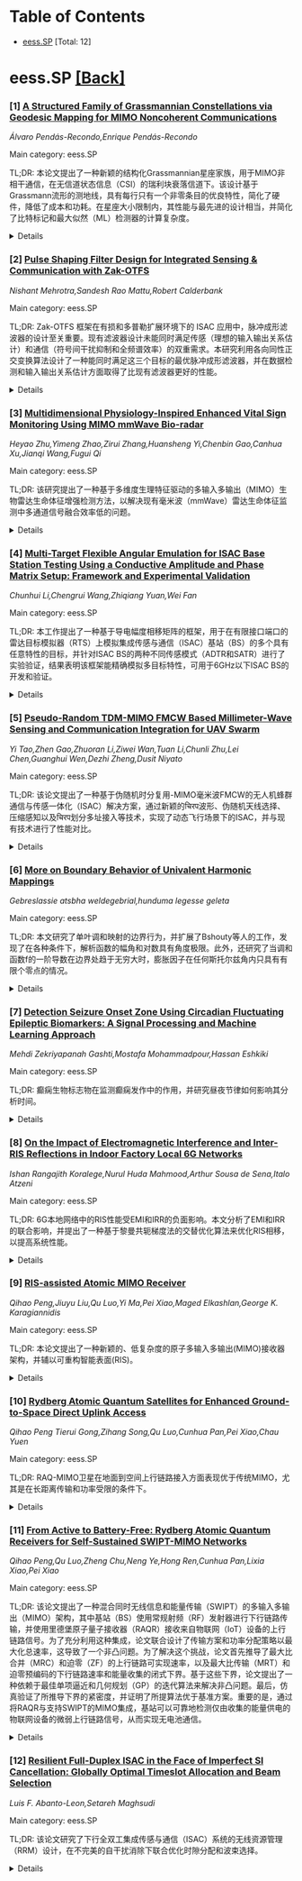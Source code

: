 <div id=toc></div>

# Table of Contents

- [eess.SP](#eess.SP) [Total: 12]


<div id='eess.SP'></div>

# eess.SP [[Back]](#toc)

### [1] [A Structured Family of Grassmannian Constellations via Geodesic Mapping for MIMO Noncoherent Communications](https://arxiv.org/abs/2510.15070)
*Álvaro Pendás-Recondo,Enrique Pendás-Recondo*

Main category: eess.SP

TL;DR: 本论文提出了一种新颖的结构化Grassmannian星座家族，用于MIMO非相干通信，在无信道状态信息（CSI）的瑞利块衰落信道下。该设计基于Grassmann流形的测地线，具有每行只有一个非零条目的优良特性，简化了硬件，降低了成本和功耗。在星座大小限制内，其性能与最先进的设计相当，并简化了比特标记和最大似然（ML）检测器的计算复杂度。


<details>
  <summary>Details</summary>
Motivation: 提出一种用于MIMO非相干通信的新型结构化Grassmannian星座，以解决无CSI瑞利块衰落信道下的性能和复杂度问题。

Method: 基于Grassmann流形的测地线结构设计星座，并分析其空间-时间矩阵特性、硬件复杂度和计算复杂度。

Result: 实现了具有单非零条目特性的星座，在星座大小限制内，SER性能可与现有最优设计相媲美，并简化了比特标记和ML检测器。

Conclusion: 该结构化Grassmannian星座设计在MIMO非相干通信中，在性能、硬件简化和计算复杂度方面取得了良好的折衷，特别适用于对硬件成本和功耗敏感的应用。

Abstract: This work presents a novel structured family of Grassmannian constellations
for multiple-input multiple-output (MIMO) noncoherent communications over
Rayleigh block-fading channels, where neither the transmitter nor the receiver
has channel state information (CSI). The proposed constellation design is built
upon the geodesic curves of the Grassmann manifold, thereby exploiting its
underlying geometric structure. The resulting solution is limited in spectral
efficiency (with a maximum constellation size of $4M^2$ points, where $M$ is
the number of transmit antennas), targeting a rate in the range of $0.25$-$1$
bps/Hz. However, all space-time matrices resulting from this design exhibit the
remarkable property of having a single nonzero entry per row, meaning that only
one transmit antenna is active per time slot. This property significantly
reduces hardware complexity and implementation cost, while also lowering power
consumption, as only a single power amplifier is required for transmission.
Furthermore, within the constellation size limits, the proposed design achieves
error performance comparable to state-of-the-art optimization-based
unstructured designs, as validated through symbol error rate (SER) numerical
results. It also enables simple yet effective bit labeling, confirmed by
comparisons of bit error rate (BER) and SER, and reduces the computational
complexity of the maximum-likelihood (ML) detector for Grassmannian
constellations by a factor of $M$.

</details>


### [2] [Pulse Shaping Filter Design for Integrated Sensing & Communication with Zak-OTFS](https://arxiv.org/abs/2510.15195)
*Nishant Mehrotra,Sandesh Rao Mattu,Robert Calderbank*

Main category: eess.SP

TL;DR: Zak-OTFS 框架在有损和多普勒扩展环境下的 ISAC 应用中，脉冲成形滤波器的设计至关重要。现有滤波器设计未能同时满足传感（理想的输入输出关系估计）和通信（符号间干扰抑制和全频谱效率）的双重需求。本研究利用各向同性正交变换算法设计了一种能同时满足这三个目标的最优脉冲成形滤波器，并在数据检测和输入输出关系估计方面取得了比现有滤波器更好的性能。


<details>
  <summary>Details</summary>
Motivation: ISAC 框架依赖于脉冲成形滤波器，理想的滤波器应同时满足传感和通信的双重需求：对于传感，需要实现理想的输入输出关系估计；对于通信，需要实现符号间干扰抑制和全频谱效率。现有滤波器设计未能同时满足这三个目标。

Method: 利用各向同性正交变换算法（Isotropic Orthogonal Transform Algorithm）设计最优脉冲成形滤波器。

Result: 提出的脉冲成形滤波器在数据检测（通信）和输入输出关系估计（传感）方面相比现有滤波器设计取得了更好的性能。

Conclusion: 本研究成功设计出一种能够同时满足 Zak-OTFS 框架下 ISAC 所需的传感和通信目标的脉冲成形滤波器。

Abstract: Zak-OTFS is an emerging framework for integrated sensing & communication
(ISAC) in high delay and Doppler spread environments. A critical enabler for
ISAC with Zak-OTFS is the design of pulse shaping filters. For sensing, a
localized pulse shaping filter enables ideal input-output (I/O) relation
estimates close to the physical scattering channel. For communication,
orthogonality of the pulse shape on the information lattice prevents
inter-symbol interference, and no time and bandwidth expansion enables full
spectral efficiency. A filter simultaneously meeting all three objectives is
ideal for ISAC. Existing filter designs achieve two of the above objectives,
but not all three simultaneously. For instance, the sinc filter is orthogonal
and bandwidth/time-limited, but is not localized. The Gaussian filter is
localized and bandwidth/time-limited, but not orthogonal. The RRC filter is
localized and orthogonal, but not bandwidth/time-limited. A recently proposed
hybrid Gaussian-sinc filter is more localized than the sinc filter and
bandwidth/time-limited, but is not orthogonal. In this work, we design optimal
pulse shaping filters meeting all three objectives via the Isotropic Orthogonal
Transform Algorithm. The proposed pulse shaping filters offer improved data
detection (communication) and I/O relation estimation (sensing) performance
compared to existing filter choices in the literature.

</details>


### [3] [Multidimensional Physiology-Inspired Enhanced Vital Sign Monitoring Using MIMO mmWave Bio-radar](https://arxiv.org/abs/2510.15278)
*Heyao Zhu,Yimeng Zhao,Zirui Zhang,Huansheng Yi,Chenbin Gao,Canhua Xu,Jianqi Wang,Fugui Qi*

Main category: eess.SP

TL;DR: 该研究提出了一种基于多维度生理特征驱动的多输入多输出（MIMO）生物雷达生命体征增强检测方法，以解决现有毫米波（mmWave）雷达生命体征监测中多通道信号融合效率低的问题。


<details>
  <summary>Details</summary>
Motivation: 随着人口老龄化加剧和慢性病负担增加，生命体征监测需求日益迫切，而现有基于等权重融合的毫米波雷达技术在多通道信号融合方面效率低下。

Method: 该方法采用两阶段融合策略：第一阶段，基于生理特征的单通道信号增强，构建胸壁多散射点模型，利用呼吸/心跳生理频带能量比选择有效测距单元，并通过相位对齐最大比合并（MRC）技术提升信噪比（SNR）。第二阶段，基于器官辐射空间分布特征的多通道融合，引入心肺器官的空间辐射特性进行信噪比、通道属性筛选和加权融合，并采用模板匹配法提取呼吸频率（RR）和心率（HR）。

Result: 实验结果验证了器官辐射空间分布特征的存在性，并分析了距离和状态对算法的影响。

Conclusion: 所提出的方法有效提高了多通道信号融合效率，为基于毫米波雷达的非接触式生命体征监测提供了新的解决方案。

Abstract: With the intensiffcation of population aging and increasing burden of chronic
diseases, the demand for vital signs monitoring is becoming increasingly
urgent. A key challenge facing current non-contact detection technologies using
millimeter wave (mmWave) radar is the low efffciency of multi-channel signal
fusion in array radar systems based on equal weighting. To address this
challenge, this paper proposes a vital sign enhancement detection method for
multiple input and multiple output (MIMO) bio-radar, driven by multidimensional
physiological characteristics, which overcomes traditional limitations through
a two-stage fusion strategy. Stage 1: Enhanced Vital Sign Detection Using
Single-Channel Signals Based on Physiological Characteristics. First, a chest
wall multi-scattering point model is constructed. For single channel
time-distance two-dimensional echo signals, effective range bins are selected
based on the respiratory/cardiac physiological frequency band energy ratio, and
the signal-to-noise ratio (SNR) of respiration/heart signals is enhanced using
phase-aligned maximal ratio combining (MRC). Stage 2: Multi-Channel Fusion
Based on Organ Radiation Spatial Distribution Characteristics. The spatial
radiation characteristics of cardiopulmonary organs are introduced for the
ffrst time as the theoretical foundation for SNR-based channel screening,
channel attribute identiffcation, and multi-channel weighted fusion. Then, we
propose a template matching method to extract respiratory rate (RR) and heart
rate (HR) by adopting physical models of respiration and cardiac activities.
The experimental results demonstrate the existence of the spatial distribution
characteristics of organ radiation. In addition, we analyzed the impact of
distance and state on the algorithm from these two aspects.

</details>


### [4] [Multi-Target Flexible Angular Emulation for ISAC Base Station Testing Using a Conductive Amplitude and Phase Matrix Setup: Framework and Experimental Validation](https://arxiv.org/abs/2510.15457)
*Chunhui Li,Chengrui Wang,Zhiqiang Yuan,Wei Fan*

Main category: eess.SP

TL;DR: 本工作提出了一种基于导电幅度相移矩阵的框架，用于在有限接口端口的雷达目标模拟器（RTS）上模拟集成传感与通信（ISAC）基站（BS）的多个具有任意特性的目标，并针对ISAC BS的两种不同传感模式（ADTR和SATR）进行了实验验证，结果表明该框架能精确模拟多目标特性，可用于6GHz以下ISAC BS的开发和验证。


<details>
  <summary>Details</summary>
Motivation: 为推动ISAC技术发展，需要在现实部署场景下对ISAC基站的功能、算法、硬件和性能进行综合评估，而使用接口端口有限的雷达目标模拟器（RTS）来模拟具有任意特性的多个目标是一个关键挑战。

Method: 提出了一种导电幅度相移矩阵框架，在ISAC基站和RTS之间引入可调谐的导电幅度相移调制网络，并针对ISAC基站的阵列双工收发（ADTR）和分阵双工收发（SATR）两种工作模式设计了相应的配置。

Result: 通过设计两种单站传感场景（ADTR模式的多无人机动态传感和SATR模式的单无人机静态传感）进行了实验验证，结果表明所提出的框架能够精确模拟多传感目标的联合RCS、距离、速度和角度特性。

Conclusion: 所提出的导电幅度相移矩阵框架能够有效解决ISAC基站目标模拟的挑战，并且在两种不同的传感模式下都表现出良好的性能，具有在6GHz以下ISAC基站开发和验证中的应用潜力。

Abstract: Comprehensive evaluation of the functionalities, algorithms, hardware
components, and performance characteristics of future integrated sensing and
communication (ISAC) base stations (BSs) under realistic deployment scenarios
in controlled laboratory environments represents a critical requirement for
ISAC technology advancement. A primary challenge in achieving this objective
involves the emulation of multiple targets with arbitrary radar cross-section
(RCS), range, angle, and Doppler profiles for ISAC BS equipped with large-scale
antenna arrays using radar target simulator (RTS) with limited interface ports.
In this work, we introduce a simple yet highly effective and practical
conductive amplitude and phase matrix framework to address this fundamental
challenge. The core concept involves introducing a tunable conductive amplitude
and phase modulation network in the test configuration between the ISAC BS
under test and a RTS. Based on this structure, we subsequently investigate the
corresponding configurations for different sensing operational modes of ISAC
BSs, specifically the array duplex transmission and reception (ADTR) mode and
the split-array transmission and reception (SATR) mode. For experimental
validation, we design two distinct monostatic sensing scenarios to demonstrate
the framework capabilities across both operational modes. The first scenario
involves dynamic multi-drone sensing validation for ADTR mode operation, while
the second scenario addresses static single-drone sensing for SATR mode
validation. The experimental results demonstrate that the proposed framework
can accurately emulate the joint RCS, range, velocity, and angular
characteristics of multiple sensing targets within the conductive test
environment, highlighting its significant potential for testing applications in
sub-6 GHz ISAC BS development and validation.

</details>


### [5] [Pseudo-Random TDM-MIMO FMCW Based Millimeter-Wave Sensing and Communication Integration for UAV Swarm](https://arxiv.org/abs/2510.15575)
*Yi Tao,Zhen Gao,Zhuoran Li,Ziwei Wan,Tuan Li,Chunli Zhu,Lei Chen,Guanghui Wen,Dezhi Zheng,Dusit Niyato*

Main category: eess.SP

TL;DR: 该论文提出了一种基于伪随机时分复用-MIMO毫米波FMCW的无人机蜂群通信与传感一体化（ISAC）解决方案，通过新颖的चिरप波形、伪随机天线选择、压缩感知以及चिरप划分多址接入等技术，实现了动态飞行场景下的ISAC，并与现有技术进行了性能对比。


<details>
  <summary>Details</summary>
Motivation: 无人机蜂群通信与传感一体化（ISAC）对于提高系统整体性能、灵活性和效率至关重要，特别是在硬件和频谱资源共享方面。

Method: 提出了一种基于伪随机时分复用-MIMO毫米波FMCW的ISAC解决方案。采用了新颖的ISACचिरप波形，该波形在延迟域和复幅度中进行数据调制，并具备高精度传感能力。为了解决TDM-MIMO的挑战，利用了伪随机天线选择和压缩感知算法。此外，通过चिरप划分多址接入方案，提出了一种无干扰的多天线传输方案，实现了时频资源的动态分配和多用户传输。最后，提出了一种通信与传感融合的动态迭代计算方案，同时实现数据解调和传感参数估计。

Result: 仿真结果表明，所提出的方案在无人机动态飞行场景下实现了ISAC。与mmWave-LoRadar相比，该方案在通信和传感性能上均有优势，但传感性能略低于传统FMCW。在城市杂波模型下，该方案虽然存在一定性能下降，但仍保持了良好的鲁棒性。

Conclusion: 所提出的基于伪随机TDM-MIMO毫米波FMCW的ISAC方案，能够有效地在无人机动态飞行场景下实现通信与传感的一体化，并在性能上优于mmWave-LoRadar，同时具备一定的鲁棒性。

Abstract: The integrated sensing and communications (ISAC) can achieve the sharing of
hardware and spectrum resources, enabling efficient data transmission and
environmental sensing. This fusion is particularly important for unmanned
aerial vehicle (UAV) swarms, as it enhances the overall performance,
flexibility, and efficiency of such systems. To facilitate the collaborative
operations among UAVs, this paper proposes an ISAC solution based on the
pseudo-random time-division multiplexing (TDM)-multiple input multiple output
(MIMO) millimeter-wave (mmWave) frequency modulated continuous wave (FMCW).
Specifically, a novel ISAC chirp waveform is proposed to modulate data in both
the delay domain and complex amplitude, while also possessing high-precision
sensing capabilities. To address challenges in the TDM-MIMO, we utilize the
pseudo-random antenna selection and compressed sensing algorithms, ensuring
that the maximum unambiguous velocity is not compromised. Moreover, by
employing a chirp-division multiple access scheme, we propose an
interference-free multiple antenna transmission scheme to achieve dynamic
allocation of time-frequency resources and multi-user transmission. Finally, we
propose a communication and sensing fusion-based dynamic iterative computation
scheme, simultaneously achieving data demodulation and sensing parameter
estimation. Simulation results show that the proposed scheme can achieve ISAC
under the dynamic flight scenarios of UAVs. Meanwhile, the scheme outperforms
the mmWave-LoRadar in communication and sensing performance, yet its sensing
performance is slightly lower than that of the traditional FMCW. Under the
urban clutter modeling, the scheme still maintains favorable robustness despite
a certain degree of performance degradation.

</details>


### [6] [More on Boundary Behavior of Univalent Harmonic Mappings](https://arxiv.org/abs/2510.15689)
*Gebreslassie atsbha weldegebrial,hunduma legesse geleta*

Main category: eess.SP

TL;DR: 本文研究了单叶调和映射的边界行为，并扩展了Bshouty等人的工作，发现了在各种条件下，解析函数的幅角和对数具有角度极限。此外，还研究了当调和函数f的一阶导数在边界处趋于无穷大时，膨胀因子在任何斯托尔兹角内只具有有限个零点的情况。


<details>
  <summary>Details</summary>
Motivation: 本文旨在扩展Bshouty等人的工作，研究单叶调和映射的边界行为，特别是解析函数的幅角和对数具有角度极限的条件，以及在特定条件下膨胀因子零点的行为。

Method: 本文通过扩展Laugesen的工作，并结合Bshouty等人的研究，分析了调和函数及其导数在边界的行为，从而推导出解析函数的幅角和对数的角度极限，并研究了膨胀因子的零点分布。

Result: 本文得到了在不同条件下，解析函数的幅角和对数具有角度极限。此外，证明了当调和函数f的一阶导数在边界处趋于无穷大时，膨胀因子在任何斯托尔兹角内只具有有限个零点。

Conclusion: 本文成功地扩展了对单叶调和映射边界行为的研究，得到了解析函数的幅角和对数具有角度极限的新结果，并对膨胀因子的零点行为进行了分析。

Abstract: Many authors have examined various boundary behaviors of injective harmonic
mappings in the open unit disk. Building on Laugesen's work, Bshouty and others
explored the boundary behavior of harmonic mappings under different conditions.
In this paper, we extend their work and find out the angular limits of the
arguments and logarithms of analytic functions under various conditions. We
also examined the dilatation possesses only a finite set of zeros within any
stolz angle if the first derivative of harmonic function $f$ at the boundary is
positive infinity.

</details>


### [7] [Detection Seizure Onset Zone Using Circadian Fluctuating Epileptic Biomarkers: A Signal Processing and Machine Learning Approach](https://arxiv.org/abs/2510.15717)
*Mehdi Zekriyapanah Gashti,Mostafa Mohammadpour,Hassan Eshkiki*

Main category: eess.SP

TL;DR: 癫痫生物标志物在监测癫痫发作中的作用，并研究昼夜节律如何影响其分析时间。


<details>
  <summary>Details</summary>
Motivation: 癫痫生物标志物在癫痫手术规划中至关重要，但其时效性会影响手术效果。本研究旨在探究昼夜节律对癫痫生物标志物的影响，并确定其最佳分析时间。

Method: 通过分析颅内脑电图数据，对睡眠/觉醒状态进行分类，并识别尖峰、尖峰序列、高频振荡（HFOs）和病理性HFOs等生物标志物。比较不同睡眠/觉醒状态下生物标志物的变化，并评估其预测癫痫发作区域的准确性。

Result: 研究分析了9名患者的数据，睡眠/觉醒状态分类准确率为84%。所有生物标志物在睡眠期间的速率均高于清醒期间。病理性HFOs和尖峰序列比单独的尖峰或HFOs更能精确预测癫痫发作区域。

Conclusion: 癫痫生物标志物的速率在睡眠和清醒期间存在显著差异，睡眠期间的数据分析对于准确预测癫痫发作区域更为有效。本研究首次综合运用多种生物标志物（包括HFOs、尖峰序列和病理性HFOs）来提高癫痫发作区域的预测精度。

Abstract: Epileptic biomarkers play a crucial role in identifying the origin of
seizures, an essential aspect of pre-surgical planning for epilepsy treatment.
These biomarkers can vary significantly over time. By studying these temporal
fluctuations, we can enhance their effectiveness in guiding surgical planning.
This research focuses on examining how circadian rhythms influence epilepsy
biomarkers and aims to determine the optimal times for their analysis. To
investigate the relationship between epilepsy biomarkers and circadian rhythm,
the sleep/wake states first need to be classified. After the biomarkers are
identified, they are compared across these states. A retrospective analysis was
conducted on intracranial electroencephalography data from patients with focal
epilepsy. The biomarkers spike, sequence of spikes, high-frequency oscillations
(HFOs), and pathological HFOs were identified through automatic detection. The
alpha/delta ratio was also calculated to distinguish between asleep and awake
stages. Data from 9 patients were analyzed, and the classification of sleep and
wake states was achieved with an area under the curve of 84%. All biomarker
rates were higher during the sleep stage compared to the wake stage.
Pathological HFOs and the sequence of spikes proved to be more precise
indicators regarding distance to seizure onset than spikes or HFOs. Unlike
previous studies that relied predominantly on long-term spike biomarker
analysis, this study is the first to utilize a comprehensive set of biomarkers,
including HFOs, spike sequences, and pathological HFOs, to enhance seizure
onset zone prediction. The rates of epilepsy biomarkers during sleep vary
considerably from those seen while awake, making sleep data analysis more
effective for accurately predicting the seizure onset zone.

</details>


### [8] [On the Impact of Electromagnetic Interference and Inter-RIS Reflections in Indoor Factory Local 6G Networks](https://arxiv.org/abs/2510.15759)
*Ishan Rangajith Koralege,Nurul Huda Mahmood,Arthur Sousa de Sena,Italo Atzeni*

Main category: eess.SP

TL;DR: 6G本地网络中的RIS性能受EMI和IRR的负面影响。本文分析了EMI和IRR的联合影响，并提出了一种基于黎曼共轭梯度法的交替优化算法来优化RIS相移，以提高系统性能。


<details>
  <summary>Details</summary>
Motivation: 6G无线通信，特别是本地6G网络，需要RIS来控制信号传播，但EMI和IRR会影响其性能。

Method: 对多RIS多小区系统中的EMI和IRR的联合影响进行了分析和仿真，并提出了一种使用黎曼共轭梯度法的交替优化算法来优化RIS相移。

Result: EMI和IRR的联合影响比单独影响更严重地降低了系统性能。所提出的算法在系统和速率和中断概率方面提供了显著的增益。

Conclusion: 所提出的优化算法能够有效缓解EMI和IRR对6G本地网络中RIS性能的不利影响，并显著提高系统性能。

Abstract: The Sixth Generation (6G) radio technology is expected to include local 6G
networks as a special use case, extending the capabilities of `generic' 6G
networks towards more demanding performance requirements. Reconfigurable
intelligent surfaces (RISs) offer a novel paradigm for next-generation wireless
communications, especially in the context of local 6G networks, enabling
advanced signal propagation control through intelligent phase-shift
configurations. However, in practical deployments, their performance can be
adversely affected by electromagnetic interference (EMI) from external sources
and inter-RIS reflections (IRR) caused by signal reflections between multiple
colocated RIS units. This paper presents a comprehensive analysis of the joint
impact of EMI and IRR in a multi-RIS multi-cell system deployed within an
indoor factory environment. A detailed evaluation study is first carried out to
investigate their impact on system performance. System-level simulations
demonstrate that the joint impact of EMI and IRR degrades system performance
more significantly than their individual effects, particularly as RIS
dimensions and transmit power increase. To address these adverse effects, an
alternate optimization algorithm using the Riemannian conjugate gradient method
is then proposed. The novel algorithm optimizes the phase shifts of the RIS
elements considering the spatial correlation among their associated channels,
and is found to provide up to several orders of magnitude gains in terms of the
system sum rate and the outage probability.

</details>


### [9] [RIS-assisted Atomic MIMO Receiver](https://arxiv.org/abs/2510.15763)
*Qihao Peng,Jiuyu Liu,Qu Luo,Yi Ma,Pei Xiao,Maged Elkashlan,George K. Karagiannidis*

Main category: eess.SP

TL;DR: 本论文提出了一种新颖的、低复杂度的原子多输入多输出(MIMO)接收器架构，并辅以可重构智能表面(RIS)。


<details>
  <summary>Details</summary>
Motivation: 通过引入RIS并利用脉冲幅度调制(PAM)，有效地将发射信号的相位与本地振荡器(LO)的相位对齐，从而缓解了相位模糊问题，并显著降低了信号检测复杂度和整体接收器复杂度。

Method: 为了解决由此产生的非凸优化问题，我们通过最小化等效矩阵的Frobenius范数将其重新构建为可处理的形式，并使用基于Adam的梯度下降算法对其进行有效求解。

Result: 该方法能够有效缓解相位模糊问题，并显著降低信号检测复杂度和整体接收器复杂度。

Conclusion: 本论文提出了一种新颖的、低复杂度的原子MIMO接收器架构，通过引入RIS和PAM技术，并结合基于Adam的梯度下降算法，有效解决了相位模糊和优化问题。

Abstract: In this paper, we propose a novel and low-complexity atomic multiple-input
multiple-output (MIMO) receiver architecture assisted by a reconfigurable
intelligent surface (RIS). By introducing RIS and utilizing pulse amplitude
modulation (PAM), the phase of the transmitted signal is effectively aligned
with that of the local oscillator (LO), thereby mitigating phase ambiguity and
substantially reducing both signal detection complexity and overall receiver
complexity.To tackle the resulting non-convex optimization problem, we
reformulate it into a tractable form by minimizing the Frobenius norm of an
equivalent matrix, which is efficiently solved using an Adam-based gradient
descent algorithm.

</details>


### [10] [Rydberg Atomic Quantum Satellites for Enhanced Ground-to-Space Direct Uplink Access](https://arxiv.org/abs/2510.15773)
*Qihao Peng Tierui Gong,Zihang Song,Qu Luo,Cunhua Pan,Pei Xiao,Chau Yuen*

Main category: eess.SP

TL;DR: RAQ-MIMO卫星在地面到空间上行链路接入方面表现优于传统MIMO，尤其是在长距离传输和功率受限的条件下。


<details>
  <summary>Details</summary>
Motivation: 研究基于里德伯原子的量子（RAQ）技术的MIMO卫星在增强地面到空间上行链路接入方面的性能优势。

Method: 通过推导均方误差（MSE）和归一化均方误差（NMSE）的闭式表达式，分析里德伯原子对信道估计的影响。基于估计的信道，推导了最大比合并（MRC）和迫零（ZF）检测方案的可实现数据率的下界。

Result: RAQ-MIMO在瑞利和卫星信道条件下均优于传统的RF MIMO。与传统MIMO相比，RAQ-MIMO在瑞利衰落下实现了“平方”增益，尤其是在长距离传输和严格功率约束的场景下。在视距（LoS）主导的卫星信道下，该增益饱和，其余的改进主要来自归一化的噪声背景。蒙特卡洛模拟验证了分析结果。

Conclusion: RAQ-MIMO卫星的性能优势转化为更小的天线孔径、更低的发射功率和更长的通信距离，为下一代卫星网络铺平了道路。

Abstract: This paper investigates the performance advantages of Rydberg atomic quantum
(RAQ)-based multiple-input multiple-output (MIMO) satellites for enhancing
direct ground-to-space uplink access.We analytically evaluate the impact of
Rydberg atoms on channel estimation by deriving closed-form expressions for the
mean-square error (MSE) and normalized mean-square error (NMSE). Based on the
estimated channels, we further derive lower bounds on the achievable data rates
for maximum ratio combining (MRC) and zero-forcing (ZF) detection schemes.
Rigorous analysis demonstrates that RAQ-MIMO outperforms conventional
radio-frequency (RF) MIMO under both Rayleigh and satellite channel conditions.
Specifically, compared with conventional MIMO, RAQR achieves a ``squaring" gain
under Rayleigh fading, especially in long-distance transmission scenarios with
stringent power constraints. In contrast, under line-of-sight (LoS)-dominated
satellite channels, this gain saturates as channel-estimation benefits
diminish, with the remaining improvement primarily arising from the normalized
noise background. Monte Carlo simulations validate the analytical results and
show that the performance gains of RAQ-MIMO satellites translate into smaller
antenna apertures, lower transmit power, and longer communication ranges,
thereby paving the way for next-generation satellite networks.

</details>


### [11] [From Active to Battery-Free: Rydberg Atomic Quantum Receivers for Self-Sustained SWIPT-MIMO Networks](https://arxiv.org/abs/2510.15784)
*Qihao Peng,Qu Luo,Zheng Chu,Neng Ye,Hong Ren,Cunhua Pan,Lixia Xiao,Pei Xiao*

Main category: eess.SP

TL;DR: 该论文提出了一种混合同时无线信息和能量传输（SWIPT）的多输入多输出（MIMO）架构，其中基站（BS）使用常规射频（RF）发射器进行下行链路传输，并使用里德堡原子量子接收器（RAQR）接收来自物联网（IoT）设备的上行链路信号。为了充分利用这种集成，论文联合设计了传输方案和功率分配策略以最大化总速率，这导致了一个非凸问题。为了解决这个挑战，论文首先推导了最大比合并（MRC）和迫零（ZF）的上行链路可实现速率，以及最大比传输（MRT）和迫零预编码的下行链路速率和能量收集的闭式下界。基于这些下界，论文提出了一种依赖于最佳单项逼近和几何规划（GP）的迭代算法来解决非凸问题。最后，仿真验证了所推导下界的紧密度，并证明了所提算法优于基准方案。重要的是，通过将RAQR与支持SWIPT的MIMO集成，基站可以可靠地检测仅由收集的能量供电的物联网设备的微弱上行链路信号，从而实现无电池通信。


<details>
  <summary>Details</summary>
Motivation: 为了实现物联网设备（IoT）与支持SWIPT的MIMO系统之间的可靠通信，特别是当IoT设备仅由收集的能量供电时，需要一种能够处理微弱上行链路信号的接收技术。

Method: 论文提出了一种混合SWIPT-MIMO架构，并联合设计了传输方案和功率分配策略。针对由此产生的非凸问题，论文推导了上行链路和下行链路速率的闭式下界，并提出了一种基于最佳单项逼近和几何规划（GP）的迭代算法来求解。

Result: 推导了MRC、ZF、MRT的闭式下界，并提出了一种迭代算法。仿真结果表明，所提算法能够有效地解决非凸问题，并且优于基准方案。所提出的架构能够可靠地检测由收集能量供电的IoT设备的微弱上行链路信号。

Conclusion: 通过将RAQR与SWIPT-MIMO集成，可以实现物联网设备与基站之间的可靠的、无电池通信。所提出的联合优化算法能够有效地解决系统设计中的非凸优化问题，并证明了该架构在实际应用中的优越性。

Abstract: In this paper, we proposed a hybrid simultaneous wireless information and
power transfer (SWIPT)-enabled multiple-input multiple-output (MIMO)
architecture, where the base station (BS) uses a conventional RF transmitter
for downlink transmission and a Rydberg atomic quantum receiver (RAQR) for
receiving uplink signal from Internet of Things (IoT) devices. To fully exploit
this integration, we jointly design the transmission scheme and the
power-splitting strategy to maximize the sum rate, which leads to a non-convex
problem. To address this challenge, we first derive closed-form lower bounds on
the uplink achievable rates for maximum ratio combining (MRC) and zero-forcing
(ZF), as well as on the downlink rate and harvested energy for maximum ratio
transmission (MRT) and ZF precoding. Building upon these bounds, we propose an
iterative algorithm relying on the best monomial approximation and geometric
programming (GP) to solve the non-convex problem. Finally, simulations validate
the tightness of our derived lower bounds and demonstrate the superiority of
the proposed algorithm over benchmark schemes. Importantly, by integrating RAQR
with SWIPT-enabled MIMO, the BS can reliably detect weak uplink signals from
IoT devices powered only by harvested energy, enabling battery-free
communication.

</details>


### [12] [Resilient Full-Duplex ISAC in the Face of Imperfect SI Cancellation: Globally Optimal Timeslot Allocation and Beam Selection](https://arxiv.org/abs/2510.15810)
*Luis F. Abanto-Leon,Setareh Maghsudi*

Main category: eess.SP

TL;DR: 该论文研究了下行全双工集成传感与通信（ISAC）系统的无线资源管理（RRM）设计，在不完美的自干扰消除下联合优化时隙分配和波束选择。


<details>
  <summary>Details</summary>
Motivation: 优化全双工ISAC系统的资源分配，以提高效率和对自干扰的鲁棒性。

Method: 将联合设计问题转化为混合整数线性规划（MILP），从而实现全局最优解。

Result: 提出了一种时隙分配和波束选择的联合优化方法，能够有效提升全双工ISAC系统的性能。

Conclusion: 通过联合优化时隙分配和波束选择，可以有效地管理全双工ISAC系统的无线资源，即使在存在自干扰的情况下也能保证系统的鲁棒性。

Abstract: This work addresses the radio resource management (RRM) design in downlink
full-duplex integrated sensing and communications (ISAC) systems, jointly
optimizing timeslot allocation and beam selection under imperfect
self-interference cancellation. Timeslot allocation governs the distribution of
discrete channel uses between sensing and communication tasks, while beam
selection determines transmit and receive directions along with adaptive
beamwidths. The joint design leads to a semi-infinite, nonconvex mixed-integer
nonlinear program (MINLP), which is difficult to solve. To overcome this, we
develop a tailored reformulation strategy that transforms the problem into a
tractable mixed-integer linear program (MILP), enabling globally optimal
solutions. Our approach provides insights into the coordinated optimization of
timeslot allocation and beam selection, enhancing the efficiency of full-duplex
ISAC systems while ensuring resilience against residual self-interference.

</details>
